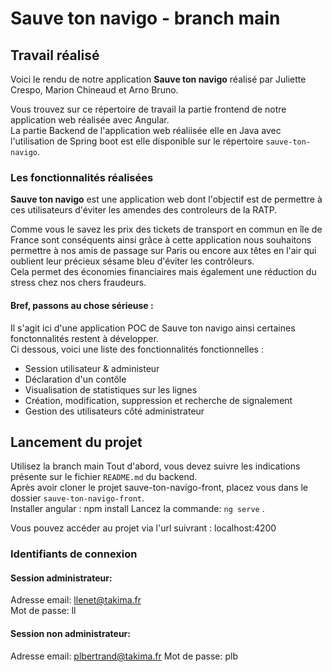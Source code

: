 # Sauve ton navigo - branch main

## Travail réalisé

Voici le rendu de notre application **Sauve ton navigo** réalisé par Juliette Crespo, Marion Chineaud et Arno Bruno.

Vous trouvez sur ce répertoire de travail la partie frontend de notre application web réalisée avec Angular.  
La partie Backend de l'application web réaliisée elle en Java avec l'utilisation de Spring boot est elle disponible sur le répertoire `sauve-ton-navigo`.

### Les fonctionnalités réalisées

**Sauve ton navigo** est une application web dont l'objectif est de permettre à ces utilisateurs d'éviter les amendes des controleurs de la RATP.

Comme vous le savez les prix des tickets de transport en commun en île de France sont conséquents ainsi grâce à cette application nous souhaitons permettre à nos amis de passage sur Paris ou encore aux têtes en l'air qui oublient leur précieux sésame bleu d'éviter les contrôleurs.  
Cela permet des économies financiaires mais également une réduction du stress chez nos chers fraudeurs.

#### Bref, passons au chose sérieuse :

Il s'agit ici d'une application POC de Sauve ton navigo ainsi certaines fonctonnalités restent à développer.  
Ci dessous, voici une liste des fonctionnalités fonctionnelles :

- Session utilisateur & administeur
- Déclaration d'un contôle
- Visualisation de statistiques sur les lignes
- Création, modification, suppression et recherche de signalement
- Gestion des utilisateurs côté administrateur

## Lancement du projet

Utilisez la branch main
Tout d'abord, vous devez suivre les indications présente sur le fichier `README.md` du backend.  
Après avoir cloner le projet sauve-ton-navigo-front, placez vous dans le dossier `sauve-ton-navigo-front`.  
Installer angular : npm install
Lancez la commande: `ng serve` .

Vous pouvez accéder au projet via l'url suivrant : localhost:4200

### Identifiants de connexion

#### Session administrateur:

Adresse email: llenet@takima.fr  
Mot de passe: ll

#### Session non administrateur:

Adresse email: plbertrand@takima.fr
Mot de passe: plb
